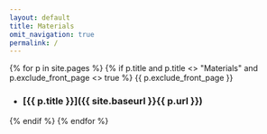 ```yaml
---
layout: default
title: Materials
omit_navigation: true
permalink: /
---
```


{% for p in site.pages %}
{% if p.title and p.title <> "Materials" and p.exclude_front_page <> true %}
{{ p.exclude_front_page }}
- ### [{{ p.title }}]({{ site.baseurl }}{{ p.url }})
{% endif %}
{% endfor %}
